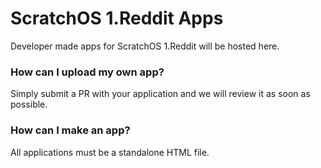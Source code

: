 # ScratchOS 1.Reddit Apps
Developer made apps for ScratchOS 1.Reddit will be hosted here.
### How can I upload my own app?
Simply submit a PR with your application and we will review it as soon as possible.
### How can I make an app?
All applications must be a standalone HTML file.
